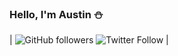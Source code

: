 ### Hello, I'm Austin ⛄️

| ![GitHub followers](https://img.shields.io/github/followers/thefrosty?style=social) ![Twitter Follow](https://img.shields.io/twitter/follow/thefrosty) |

<!--
**thefrosty/thefrosty** is a ✨ _special_ ✨ repository because its `README.md` (this file) appears on your GitHub profile.

Here are some ideas to get you started:

- 🔭 I’m currently working on ...
- 🌱 I’m currently learning ...
- 👯 I’m looking to collaborate on ...
- 🤔 I’m looking for help with ...
- 💬 Ask me about ...
- 📫 How to reach me: ...
- 😄 Pronouns: ...
- ⚡ Fun fact: ...
-->
